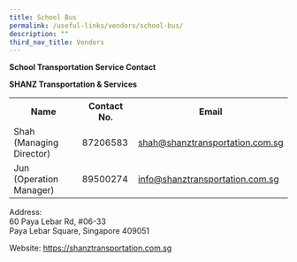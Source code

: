 ```yaml
---
title: School Bus
permalink: /useful-links/vendors/school-bus/
description: ""
third_nav_title: Vendors
---
```

**School Transportation Service Contact**

**SHANZ Transportation &amp; Services**

<table style="width:100%">
  <tbody><tr>
    <th>Name</th>
    <th>Contact No.</th>
		<th>Email</th>
    
  </tr>
  <tr>
   <td>Shah (Managing Director)</td>
    <td>87206583</td>
		<td><a href="mailto:shah@shanztransportation.com.sg">shah@shanztransportation.com.sg</a></td>
  </tr>
  <tr>
    <td>Jun (Operation Manager)</td>
    <td>89500274</td>
		<td><a href="mailto:info@shanztransportation.com.sg">info@shanztransportation.com.sg</a></td>
  </tr>
		
</tbody></table>

Address:&nbsp;  
60 Paya Lebar Rd, #06-33<br>
Paya Lebar Square, Singapore 409051<br>

Website: <a href="https://shanztransportation.com.sg">https://shanztransportation.com.sg</a>